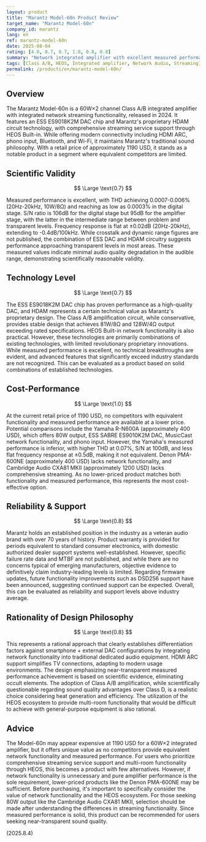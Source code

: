 ```yaml
---
layout: product
title: "Marantz Model-60n Product Review"
target_name: "Marantz Model-60n"
company_id: marantz
lang: en
ref: marantz-model-60n
date: 2025-08-04
rating: [4.0, 0.7, 0.7, 1.0, 0.8, 0.8]
summary: "Network integrated amplifier with excellent measured performance and comprehensive streaming features. No direct competitors offer equivalent functionality and measured performance at a lower price."
tags: [Class A/B, HEOS, Integrated amplifier, Network Audio, Streaming]
permalink: /products/en/marantz-model-60n/
---
```

## Overview

The Marantz Model-60n is a 60W×2 channel Class A/B integrated amplifier with integrated network streaming functionality, released in 2024. It features an ESS ES9018K2M DAC chip and Marantz's proprietary HDAM circuit technology, with comprehensive streaming service support through HEOS Built-in. While offering modern connectivity including HDMI ARC, phono input, Bluetooth, and Wi-Fi, it maintains Marantz's traditional sound philosophy. With a retail price of approximately 1190 USD, it stands as a notable product in a segment where equivalent competitors are limited.

## Scientific Validity

$$ \Large \text{0.7} $$

Measured performance is excellent, with THD achieving 0.0007-0.006% (20Hz-20kHz, 10W/8Ω) and reaching as low as 0.0003% in the digital stage. S/N ratio is 106dB for the digital stage but 95dB for the amplifier stage, with the latter in the intermediate range between problem and transparent levels. Frequency response is flat at ±0.02dB (20Hz-20kHz), extending to -0.4dB/100kHz. While crosstalk and dynamic range figures are not published, the combination of ESS DAC and HDAM circuitry suggests performance approaching transparent levels in most areas. These measured values indicate minimal audio quality degradation in the audible range, demonstrating scientifically reasonable validity.

## Technology Level

$$ \Large \text{0.7} $$

The ESS ES9018K2M DAC chip has proven performance as a high-quality DAC, and HDAM represents a certain technical value as Marantz's proprietary design. The Class A/B amplification circuit, while conservative, provides stable design that achieves 81W/8Ω and 128W/4Ω output exceeding rated specifications. HEOS Built-in network functionality is also practical. However, these technologies are primarily combinations of existing technologies, with limited revolutionary proprietary innovations. While measured performance is excellent, no technical breakthroughs are evident, and advanced features that significantly exceed industry standards are not recognized. This can be evaluated as a product based on solid combinations of established technologies.

## Cost-Performance

$$ \Large \text{1.0} $$

At the current retail price of 1190 USD, no competitors with equivalent functionality and measured performance are available at a lower price. Potential comparisons include the Yamaha R-N600A (approximately 400 USD), which offers 80W output, ESS SABRE ES9010K2M DAC, MusicCast network functionality, and phono input. However, the Yamaha's measured performance is inferior, with higher THD at 0.07%, S/N at 100dB, and less flat frequency response at ±0.5dB, making it not equivalent. Denon PMA-600NE (approximately 400 USD) lacks network functionality, and Cambridge Audio CXA81 MKII (approximately 1200 USD) lacks comprehensive streaming. As no lower-priced product matches both functionality and measured performance, this represents the most cost-effective option.

## Reliability & Support

$$ \Large \text{0.8} $$

Marantz holds an established position in the industry as a veteran audio brand with over 70 years of history. Product warranty is provided for periods equivalent to standard consumer electronics, with domestic authorized dealer support systems well-established. However, specific failure rate data and MTBF are not published, and while there are no concerns typical of emerging manufacturers, objective evidence to definitively claim industry-leading levels is limited. Regarding firmware updates, future functionality improvements such as DSD256 support have been announced, suggesting continued support can be expected. Overall, this can be evaluated as reliability and support levels above industry average.

## Rationality of Design Philosophy

$$ \Large \text{0.8} $$

This represents a rational approach that clearly establishes differentiation factors against smartphone + external DAC configurations by integrating network functionality into traditional dedicated audio equipment. HDMI ARC support simplifies TV connections, adapting to modern usage environments. The design emphasizing near-transparent measured performance achievement is based on scientific evidence, eliminating occult elements. The adoption of Class A/B amplification, while scientifically questionable regarding sound quality advantages over Class D, is a realistic choice considering heat generation and efficiency. The utilization of the HEOS ecosystem to provide multi-room functionality that would be difficult to achieve with general-purpose equipment is also rational.

## Advice

The Model-60n may appear expensive at 1190 USD for a 60W×2 integrated amplifier, but it offers unique value as no competitors provide equivalent network functionality and measured performance. For users who prioritize comprehensive streaming service support and multi-room functionality through HEOS, this becomes a product with few alternatives. However, if network functionality is unnecessary and pure amplifier performance is the sole requirement, lower-priced products like the Denon PMA-600NE may be sufficient. Before purchasing, it's important to specifically consider the value of network functionality and the HEOS ecosystem. For those seeking 80W output like the Cambridge Audio CXA81 MKII, selection should be made after understanding the differences in streaming functionality. Since measured performance is solid, this product can be recommended for users seeking near-transparent sound quality.

(2025.8.4)
